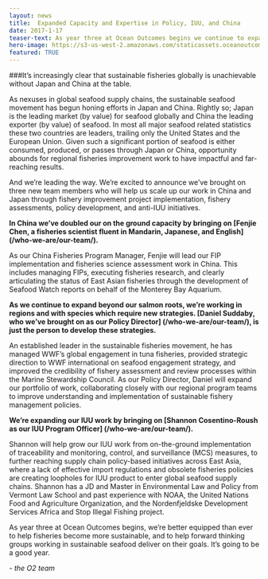 ```yaml
---
layout: news
title:  Expanded Capacity and Expertise in Policy, IUU, and China
date: 2017-1-17
teaser-text: As year three at Ocean Outcomes begins we continue to expand internal capacity and expertise in the areas of seafood which offer the highest return on sustainable fisheries investments.
hero-image: https://s3-us-west-2.amazonaws.com/staticassets.oceanoutcomes.org/news+and+analysis/hero+images/iuu-china-policy-expansion-hero.jpg
featured: TRUE
---
```

###It’s increasingly clear that sustainable fisheries globally is unachievable without Japan and China at the table.

As nexuses in global seafood supply chains, the sustainable seafood movement has begun honing efforts in Japan and China. Rightly so; Japan is the leading market (by value) for seafood globally and China the leading exporter (by value) of seafood. In most all major seafood related statistics these two countries are leaders, trailing only the United States and the European Union. Given such a significant portion of seafood is either consumed, produced, or passes through Japan or China, opportunity abounds for regional fisheries improvement work to have impactful and far-reaching results. 

And we’re leading the way. We’re excited to announce we’ve brought on three new team members who will help us scale up our work in China and Japan through fishery improvement project implementation, fishery assessments, policy development, and anti-IUU initiatives.

**In China we’ve doubled our on the ground capacity by bringing on [Fenjie Chen, a fisheries scientist fluent in Mandarin, Japanese, and English] (/who-we-are/our-team/).**

As our China Fisheries Program Manager, Fenjie will lead our FIP implementation and fisheries science assessment work in China. This includes managing FIPs, executing fisheries research, and clearly articulating the status of East Asian fisheries through the development of Seafood Watch reports on behalf of the Monterey Bay Aquarium.

**As we continue to expand beyond our salmon roots, we’re working in regions and with species which require new strategies. [Daniel Suddaby, who we’ve brought on as our Policy Director] (/who-we-are/our-team/), is just the person to develop these strategies.**

An established leader in the sustainable fisheries movement, he has managed WWF’s global engagement in tuna fisheries, provided strategic direction to WWF international on seafood engagement strategy, and improved the credibility of fishery assessment and review processes within the Marine Stewardship Council. As our Policy Director, Daniel will expand our portfolio of work, collaborating closely with our regional program teams to improve understanding and implementation of sustainable fishery management policies.

**We’re expanding our IUU work by bringing on [Shannon Cosentino-Roush as our IUU Program Officer] (/who-we-are/our-team/).**

Shannon will help grow our IUU work from on-the-ground implementation of traceability and monitoring, control, and surveillance (MCS) measures, to further reaching supply chain policy-based initiatives across East Asia, where a lack of effective import regulations and obsolete fisheries policies are creating loopholes for IUU product to enter global seafood supply chains. Shannon has a JD and Master in Environmental Law and Policy from Vermont Law School and past experience with NOAA, the United Nations Food and Agriculture Organization, and the Nordenfjeldske Development Services Africa and Stop Illegal Fishing project. 

As year three at Ocean Outcomes begins, we’re better equipped than ever to help fisheries become more sustainable, and to help forward thinking groups working in sustainable seafood deliver on their goals. It’s going to be a good year.

 *- the O2 team*
